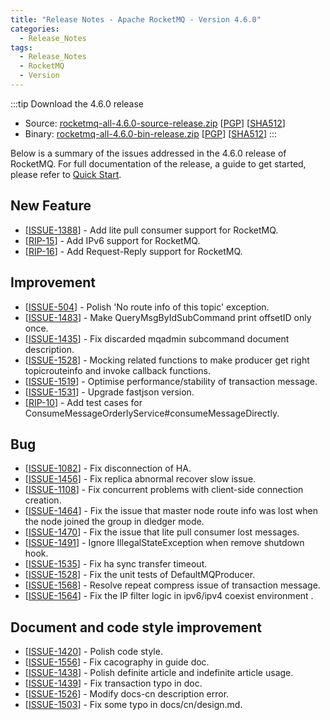 ```yaml
---
title: "Release Notes - Apache RocketMQ - Version 4.6.0"
categories:
  - Release_Notes
tags:
  - Release_Notes
  - RocketMQ
  - Version
---
```


:::tip Download the 4.6.0 release

    
* Source: [rocketmq-all-4.6.0-source-release.zip](https://archive.apache.org/dist/rocketmq/4.6.0/rocketmq-all-4.6.0-source-release.zip) [[PGP](https://www.apache.org/dist/rocketmq/4.6.0/rocketmq-all-4.6.0-source-release.zip.asc)] [[SHA512](https://www.apache.org/dist/rocketmq/4.6.0/rocketmq-all-4.6.0-source-release.zip.sha512)]
* Binary: [rocketmq-all-4.6.0-bin-release.zip](https://archive.apache.org/dist/rocketmq/4.6.0/rocketmq-all-4.6.0-bin-release.zip) [[PGP](https://www.apache.org/dist/rocketmq/4.6.0/rocketmq-all-4.6.0-bin-release.zip.asc)] [[SHA512](https://www.apache.org/dist/rocketmq/4.6.0/rocketmq-all-4.6.0-bin-release.zip.sha512)]
:::
<!--truncate-->

Below is a summary of the issues addressed in the 4.6.0 release of RocketMQ. For full documentation of the release, a guide to get started, please refer to <a href='/docs/介绍/02quickstart/'>Quick Start</a>.



## New Feature
<ul>
<li>[<a href='https://github.com/apache/rocketmq/issues/1388'>ISSUE-1388</a>] -  Add lite pull consumer support for RocketMQ.
</li>
<li>[<a href='https://github.com/apache/rocketmq/pull/1413'>RIP-15</a>] -  Add IPv6 support for RocketMQ.
</li>
<li>[<a href='https://github.com/apache/rocketmq/pull/1422'>RIP-16</a>] -  Add Request-Reply support for RocketMQ.
</li>
</ul>

## Improvement
<ul>
<li>[<a href='https://github.com/apache/rocketmq/issues/504'>ISSUE-504</a>] -  Polish 'No route info of this topic' exception.
</li>
<li>[<a href='https://github.com/apache/rocketmq/issues/1483'>ISSUE-1483</a>] -  Make QueryMsgByIdSubCommand print offsetID only once.
</li>
<li>[<a href='https://github.com/apache/rocketmq/issues/1435'>ISSUE-1435</a>] -  Fix discarded mqadmin subcommand document description.
</li>
<li>[<a href='https://github.com/apache/rocketmq/issues/1528'>ISSUE-1528</a>] -  Mocking related functions to make producer get right topicrouteinfo and invoke callback functions.
</li>
<li>[<a href='https://github.com/apache/rocketmq/issues/1519'>ISSUE-1519</a>] -  Optimise performance/stability of transaction message.
</li>
<li>[<a href='https://github.com/apache/rocketmq/issues/1531'>ISSUE-1531</a>] -  Upgrade fastjson version.
</li>
<li>[<a href='https://github.com/apache/rocketmq/pulls?utf8=%E2%9C%93&q=is%3Apr+is%3Amerged+RIP-10'>RIP-10</a>] -  Add test cases for ConsumeMessageOrderlyService#consumeMessageDirectly.
</li>
</ul>

## Bug
<ul>
<li>[<a href='https://github.com/apache/rocketmq/issues/1082'>ISSUE-1082</a>] -  Fix disconnection of HA. 
</li>
<li>[<a href='https://github.com/apache/rocketmq/issues/1456'>ISSUE-1456</a>] -  Fix replica abnormal recover slow issue.
</li>
<li>[<a href='https://github.com/apache/rocketmq/issues/1108'>ISSUE-1108</a>] -  Fix concurrent problems with client-side connection creation.
</li>
<li>[<a href='https://github.com/apache/rocketmq/issues/1464'>ISSUE-1464</a>] -  Fix the issue that master node route info was lost when the node joined the group in dledger mode.
</li>
<li>[<a href='https://github.com/apache/rocketmq/issues/1470'>ISSUE-1470</a>] -  Fix the issue that lite pull consumer lost messages.
</li>
<li>[<a href='https://github.com/apache/rocketmq/issues/1491'>ISSUE-1491</a>] -  Ignore IllegalStateException when remove shutdown hook.
</li>
<li>[<a href='https://github.com/apache/rocketmq/issues/1535'>ISSUE-1535</a>] -  Fix ha sync transfer timeout.
</li>
<li>[<a href='https://github.com/apache/rocketmq/issues/1528'>ISSUE-1528</a>] -  Fix the unit tests of DefaultMQProducer.
</li>
<li>[<a href='https://github.com/apache/rocketmq/issues/1568'>ISSUE-1568</a>] -  Resolve repeat compress issue of transaction message.
</li>
<li>[<a href='https://github.com/apache/rocketmq/issues/1564'>ISSUE-1564</a>] -  Fix the IP filter logic in ipv6/ipv4 coexist environment .
</li>
</ul>

## Document  and code style improvement
<ul>
<li>[<a href='https://github.com/apache/rocketmq/issues/1420'>ISSUE-1420</a>] -  Polish code style. 
</li>
<li>[<a href='https://github.com/apache/rocketmq/issues/1556'>ISSUE-1556</a>] -  Fix cacography in guide doc.
</li>
<li>[<a href='https://github.com/apache/rocketmq/issues/1438'>ISSUE-1438</a>] -  Polish definite article and indefinite article usage.
</li>
<li>[<a href='https://github.com/apache/rocketmq/issues/1439'>ISSUE-1439</a>] -  Fix transaction typo in doc.
</li>
<li>[<a href='https://github.com/apache/rocketmq/issues/1526'>ISSUE-1526</a>] -  Modify docs-cn description error.
</li>
<li>[<a href='https://github.com/apache/rocketmq/issues/1503'>ISSUE-1503</a>] -  Fix some typo in docs/cn/design.md.
</li>
</ul>
                                        
            


